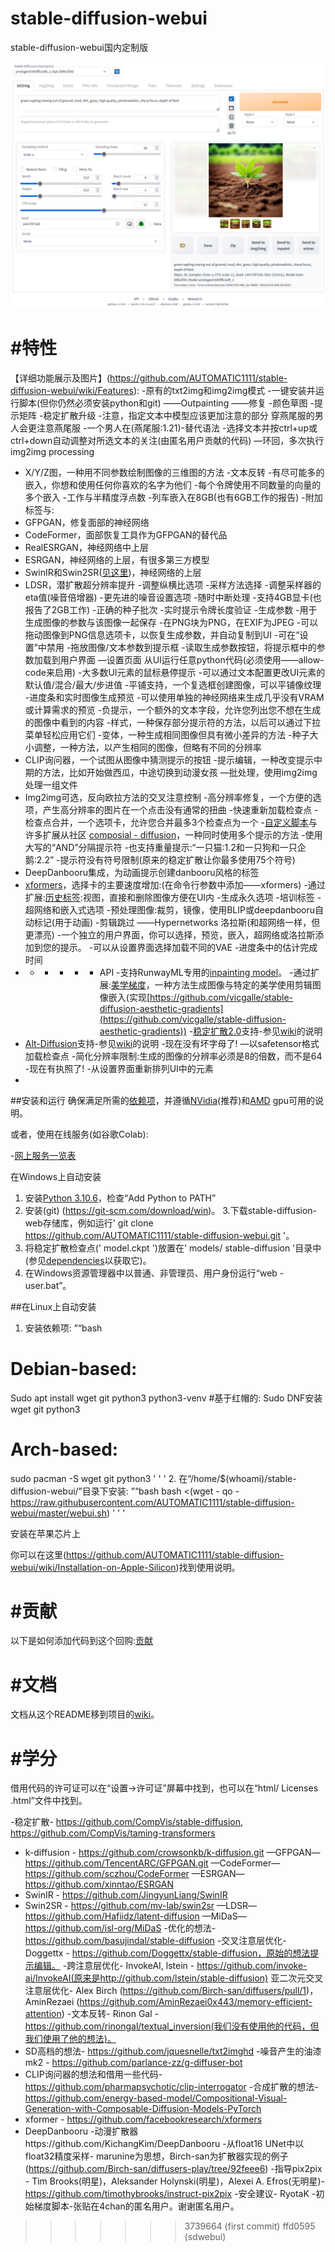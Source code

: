 # stable-diffusion-webui
stable-diffusion-webui国内定制版

![](screenshot.png)

# #特性
【详细功能展示及图片】(https://github.com/AUTOMATIC1111/stable-diffusion-webui/wiki/Features):
-原有的txt2img和img2img模式
-一键安装并运行脚本(但你仍然必须安装python和git)
——Outpainting
——修复
-颜色草图
-提示矩阵
-稳定扩散升级
-注意，指定文本中模型应该更加注意的部分
穿燕尾服的男人会更注意燕尾服
-一个男人在(燕尾服:1.21)-替代语法
-选择文本并按ctrl+up或ctrl+down自动调整对所选文本的关注(由匿名用户贡献的代码)
—环回，多次执行img2img processing
- X/Y/Z图，一种用不同参数绘制图像的三维图的方法
-文本反转
-有尽可能多的嵌入，你想和使用任何你喜欢的名字为他们
-每个令牌使用不同数量的向量的多个嵌入
-工作与半精度浮点数
-列车嵌入在8GB(也有6GB工作的报告)
-附加标签与:
- GFPGAN，修复面部的神经网络
- CodeFormer，面部恢复工具作为GFPGAN的替代品
- RealESRGAN，神经网络中上层
- ESRGAN，神经网络的上层，有很多第三方模型
- SwinIR和Swin2SR([见这里](https://github.com/AUTOMATIC1111/stable-diffusion-webui/pull/2092))，神经网络的上层
- LDSR，潜扩散超分辨率提升
-调整纵横比选项
-采样方法选择
-调整采样器的eta值(噪音倍增器)
-更先进的噪音设置选项
-随时中断处理
-支持4GB显卡(也报告了2GB工作)
-正确的种子批次
-实时提示令牌长度验证
-生成参数
-用于生成图像的参数与该图像一起保存
-在PNG块为PNG，在EXIF为JPEG
-可以拖动图像到PNG信息选项卡，以恢复生成参数，并自动复制到UI
-可在“设置”中禁用
-拖放图像/文本参数到提示框
-读取生成参数按钮，将提示框中的参数加载到用户界面
—设置页面
从UI运行任意python代码(必须使用——allow-code来启用)
-大多数UI元素的鼠标悬停提示
-可以通过文本配置更改UI元素的默认值/混合/最大/步进值
-平铺支持，一个复选框创建图像，可以平铺像纹理
-进度条和实时图像生成预览
-可以使用单独的神经网络来生成几乎没有VRAM或计算需求的预览
-负提示，一个额外的文本字段，允许您列出您不想在生成的图像中看到的内容
-样式，一种保存部分提示符的方法，以后可以通过下拉菜单轻松应用它们
-变体，一种生成相同图像但具有微小差异的方法
-种子大小调整，一种方法，以产生相同的图像，但略有不同的分辨率
- CLIP询问器，一个试图从图像中猜测提示的按钮
-提示编辑，一种改变提示中期的方法，比如开始做西瓜，中途切换到动漫女孩
—批处理，使用img2img处理一组文件
- Img2img可选，反向欧拉方法的交叉注意控制
-高分辨率修复，一个方便的选项，产生高分辨率的图片在一个点击没有通常的扭曲
-快速重新加载检查点
-检查点合并，一个选项卡，允许您合并最多3个检查点为一个
-[自定义脚本](https://github.com/AUTOMATIC1111/stable-diffusion-webui/wiki/Custom-Scripts)与许多扩展从社区
[composial - diffusion](https://energy-based-model.github.io/Compositional-Visual-Generation-with-Composable-Diffusion-Models/)，一种同时使用多个提示的方法
-使用大写的“AND”分隔提示符
-也支持重量提示:“一只猫:1.2和一只狗和一只企鹅:2.2”
-提示符没有符号限制(原来的稳定扩散让你最多使用75个符号)
- DeepDanbooru集成，为动画提示创建danbooru风格的标签
- [xformers](https://github.com/AUTOMATIC1111/stable-diffusion-webui/wiki/Xformers)，选择卡的主要速度增加:(在命令行参数中添加——xformers)
-通过扩展:[历史标签](https://github.com/yfszzx/stable-diffusion-webui-images-browser):视图，直接和删除图像方便在UI内
-生成永久选项
-培训标签
-超网络和嵌入式选项
-预处理图像:裁剪，镜像，使用BLIP或deepdanbooru自动标记(用于动画)
-剪辑跳过
——Hypernetworks
洛拉斯(和超网络一样，但更漂亮)
-一个独立的用户界面，你可以选择，预览，嵌入，超网络或洛拉斯添加到您的提示。
-可以从设置界面选择加载不同的VAE
-进度条中的估计完成时间
- - - - - - API
-支持RunwayML专用的[inpainting model](https://github.com/runwayml/stable-diffusion#inpainting-with-stable-diffusion)。
-通过扩展:[美学梯度](https://github.com/AUTOMATIC1111/stable-diffusion-webui-aesthetic-gradients)，一种方法生成图像与特定的美学使用剪辑图像嵌入(实现[https://github.com/vicgalle/stable-diffusion-aesthetic-gradients](https://github.com/vicgalle/stable-diffusion-aesthetic-gradients))
-[稳定扩散2.0](https://github.com/Stability-AI/stablediffusion)支持-参见[wiki](https://github.com/AUTOMATIC1111/stable-diffusion-webui/wiki/Features#stable-diffusion-20)的说明
- [Alt-Diffusion](https://arxiv.org/abs/2211.06679)支持-参见[wiki](https://github.com/AUTOMATIC1111/stable-diffusion-webui/wiki/Features#alt-diffusion)的说明
-现在没有坏字母了!
—以safetensor格式加载检查点
-简化分辨率限制:生成的图像的分辨率必须是8的倍数，而不是64
-现在有执照了!
-从设置界面重新排列UI中的元素
-

##安装和运行
确保满足所需的[依赖项](https://github.com/AUTOMATIC1111/stable-diffusion-webui/wiki/Dependencies)，并遵循[NVidia](https://github.com/AUTOMATIC1111/stable-diffusion-webui/wiki/Install-and-Run-on-NVidia-GPUs)(推荐)和[AMD](https://github.com/AUTOMATIC1111/stable-diffusion-webui/wiki/Install-and-Run-on-AMD-GPUs) gpu可用的说明。

或者，使用在线服务(如谷歌Colab):

-[网上服务一览表](https://github.com/AUTOMATIC1111/stable-diffusion-webui/wiki/Online-Services)

在Windows上自动安装
1. 安装[Python 3.10.6](https://www.python.org/downloads/windows/)，检查“Add Python to PATH”
2. 安装(git) (https://git-scm.com/download/win)。
3.下载stable-diffusion-web存储库，例如运行' git clone https://github.com/AUTOMATIC1111/stable-diffusion-webui.git '。
4. 将稳定扩散检查点(' model.ckpt ')放置在' models/ stable-diffusion '目录中(参见[dependencies](https://github.com/AUTOMATIC1111/stable-diffusion-webui/wiki/Dependencies)以获取它)。
5. 在Windows资源管理器中以普通、非管理员、用户身份运行“web -user.bat”。

##在Linux上自动安装
1. 安装依赖项:
”“bash
# Debian-based:
Sudo apt install wget git python3 python3-venv
#基于红帽的:
Sudo DNF安装wget git python3
# Arch-based:
sudo pacman -S wget git python3
' ' '
2. 在“/home/$(whoami)/stable-diffusion-webui/”目录下安装:
”“bash
bash <(wget - qo - https://raw.githubusercontent.com/AUTOMATIC1111/stable-diffusion-webui/master/webui.sh)
' ' '

安装在苹果芯片上

你可以在这里(https://github.com/AUTOMATIC1111/stable-diffusion-webui/wiki/Installation-on-Apple-Silicon)找到使用说明。

# #贡献
以下是如何添加代码到这个回购:[贡献](https://github.com/AUTOMATIC1111/stable-diffusion-webui/wiki/Contributing)

# #文档
文档从这个README移到项目的[wiki](https://github.com/AUTOMATIC1111/stable-diffusion-webui/wiki)。

# #学分
借用代码的许可证可以在“设置->许可证”屏幕中找到，也可以在“html/ Licenses .html”文件中找到。

-稳定扩散- https://github.com/CompVis/stable-diffusion, https://github.com/CompVis/taming-transformers
- k-diffusion - https://github.com/crowsonkb/k-diffusion.git
—GFPGAN—https://github.com/TencentARC/GFPGAN.git
—CodeFormer—https://github.com/sczhou/CodeFormer
—ESRGAN—https://github.com/xinntao/ESRGAN
- SwinIR - https://github.com/JingyunLiang/SwinIR
- Swin2SR - https://github.com/mv-lab/swin2sr
—LDSR—https://github.com/Hafiidz/latent-diffusion
—MiDaS—https://github.com/isl-org/MiDaS
-优化的想法- https://github.com/basujindal/stable-diffusion
-交叉注意层优化- Doggettx - https://github.com/Doggettx/stable-diffusion，原始的想法提示编辑。
-跨注意层优化- InvokeAI, lstein - https://github.com/invoke-ai/InvokeAI(原来是http://github.com/lstein/stable-diffusion)
亚二次元交叉注意层优化- Alex Birch (https://github.com/Birch-san/diffusers/pull/1)， AminRezaei (https://github.com/AminRezaei0x443/memory-efficient-attention)
-文本反转- Rinon Gal - https://github.com/rinongal/textual_inversion(我们没有使用他的代码，但我们使用了他的想法)。
- SD高档的想法- https://github.com/jquesnelle/txt2imghd
-噪音产生的油漆mk2 - https://github.com/parlance-zz/g-diffuser-bot
- CLIP询问器的想法和借用一些代码- https://github.com/pharmapsychotic/clip-interrogator
-合成扩散的想法- https://github.com/energy-based-model/Compositional-Visual-Generation-with-Composable-Diffusion-Models-PyTorch
- xformer - https://github.com/facebookresearch/xformers
- DeepDanbooru -动漫扩散器https://github.com/KichangKim/DeepDanbooru
-从float16 UNet中以float32精度采样- marunine为思想，Birch-san为扩散器实现的例子(https://github.com/Birch-san/diffusers-play/tree/92feee6)
-指导pix2pix - Tim Brooks(明星)，Aleksander Holynski(明星)，Alexei A. Efros(无明星)- https://github.com/timothybrooks/instruct-pix2pix
-安全建议- RyotaK
-初始梯度脚本-张贴在4chan的匿名用户。谢谢匿名用户。
>>>>>>> 3739664 (first commit)
>>>>>>> ffd0595 (sdwebui)
